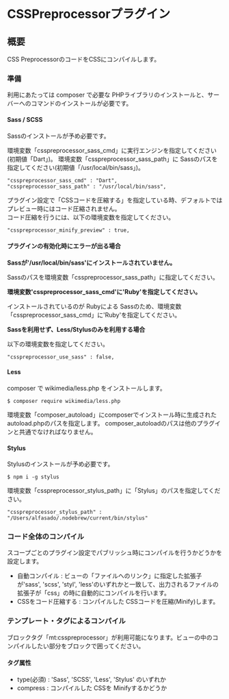 # CSSPreprocessorプラグイン

## 概要

CSS PreprocessorのコードをCSSにコンパイルします。

### 準備

利用にあたっては composer で必要な PHPライブラリのインストールと、サーバーへのコマンドのインストールが必要です。

#### Sass / SCSS

Sassのインストールが予め必要です。

環境変数「csspreprocessor\_sass\_cmd」に実行エンジンを指定してください\(初期値「Dart」\)。
環境変数「csspreprocessor\_sass\_path」に Sassのパスを指定してください\(初期値「/usr/local/bin/sass」\)。

    "csspreprocessor_sass_cmd" : "Dart",
    "csspreprocessor_sass_path" : "/usr/local/bin/sass",

プラグイン設定で「CSSコードを圧縮する」を指定している時、デフォルトではプレビュー時にはコード圧縮されません。  
コード圧縮を行うには、以下の環境変数を指定してください。

    "csspreprocessor_minify_preview" : true,

#### プラグインの有効化時にエラーが出る場合

<b>Sassが'/usr/local/bin/sass'にインストールされていません。</b>

Sassのパスを環境変数「csspreprocessor\_sass\_path」に指定してください。

<b>環境変数'csspreprocessor\_sass\_cmd'に'Ruby'を指定してください。</b>

インストールされているのが Rubyによる Sassのため、環境変数「csspreprocessor\_sass\_cmd」に'Ruby'を指定してください。

<b>Sassを利用せず、Less/Stylusのみを利用する場合</b>

以下の環境変数を指定してください。

    "csspreprocessor_use_sass" : false,

#### Less

composer で wikimedia/less\.php をインストールします。

    $ composer require wikimedia/less.php

環境変数「composer\_autoload」にcomposerでインストール時に生成された autoload\.phpのパスを指定します。
composer\_autoloadのパスは他のプラグインと共通でなければなりません。

#### Stylus

Stylusのインストールが予め必要です。

    $ npm i -g stylus

環境変数「csspreprocessor\_stylus\_path」に「Stylus」のパスを指定してください。

    "csspreprocessor_stylus_path" : "/Users/alfasado/.nodebrew/current/bin/stylus"

### コード全体のコンパイル

スコープごとのプラグイン設定でパブリッシュ時にコンパイルを行うかどうかを設定します。

- 自動コンパイル : ビューの「ファイルへのリンク」に指定した拡張子が'sass', 'scss', 'styl', 'less'のいずれかと一致して、出力されるファイルの拡張子が「css」の時に自動的にコンパイルを行います。
- CSSをコード圧縮する : コンパイルした CSSコードを圧縮\(Minify\)します。

### テンプレート・タグによるコンパイル

ブロックタグ「mt:csspreprocessor」が利用可能になります。ビューの中のコンパイルしたい部分をブロックで囲ってください。

#### タグ属性

- type\(必須\) : 'Sass', 'SCSS', 'Less', 'Stylus' のいずれか
- compress : コンパイルした CSSを Minifyするかどうか
